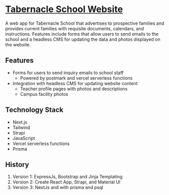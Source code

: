 # **[Tabernacle School Website](https://tabernacle.school)**

A web app for Tabernacle School that advertises to prospective families and provides current families with requisite documents, calendars, and instructions. Features include forms that allow users to send emails to the school and a headless CMS for updating the data and photos displayed on the website.

## **Features**

- Forms for users to send inquiry emails to school staff
  - Powered by postmark and vercel serverless functions
- Integration with headless CMS for updating website content
  - Teacher profile pages with photos and descriptions
  - Campus facility photos

## **Technology Stack**

- Next.js
- Tailwind
- Strapi
- JavaScript
- Vercel serverless functions
- Prisma

## **History**

1. Version 1: ExpressJs, Bootstrap and Jinja Templating
2. Version 2: Create React App, Strapi, and Material UI
3. Version 3: NextJs and with prisma and psql
